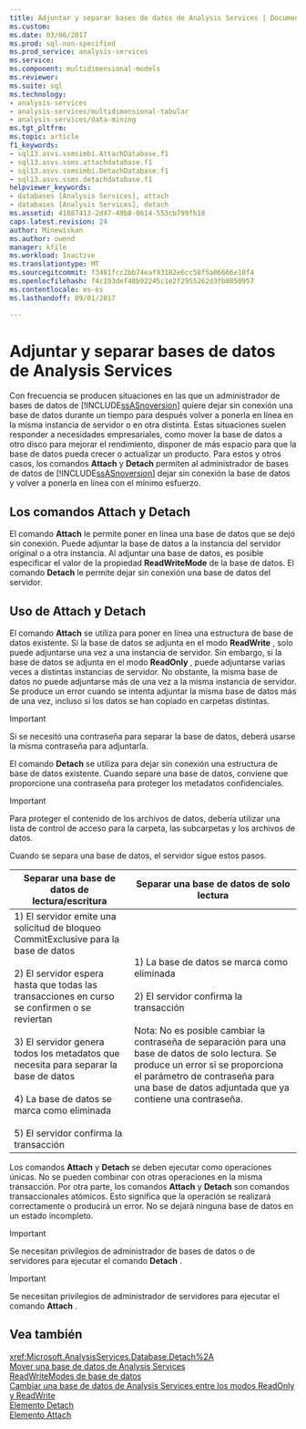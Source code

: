 ```yaml
---
title: Adjuntar y separar bases de datos de Analysis Services | Documentos de Microsoft
ms.custom: 
ms.date: 03/06/2017
ms.prod: sql-non-specified
ms.prod_service: analysis-services
ms.service: 
ms.component: multidimensional-models
ms.reviewer: 
ms.suite: sql
ms.technology:
- analysis-services
- analysis-services/multidimensional-tabular
- analysis-services/data-mining
ms.tgt_pltfrm: 
ms.topic: article
f1_keywords:
- sql13.asvs.ssmsimbi.AttachDatabase.f1
- sql13.asvs.ssms.attachdatabase.f1
- sql13.asvs.ssmsimbi.DetachDatabase.f1
- sql13.asvs.ssms.detachdatabase.f1
helpviewer_keywords:
- databases [Analysis Services], attach
- databases [Analysis Services], detach
ms.assetid: 41887413-2d47-49b8-8614-553cb799fb18
caps.latest.revision: 24
author: Minewiskan
ms.author: owend
manager: kfile
ms.workload: Inactive
ms.translationtype: MT
ms.sourcegitcommit: f3481fcc2bb74eaf93182e6cc58f5a06666e10f4
ms.openlocfilehash: f4c193def48b92245c1e2f2955262d3fb0850957
ms.contentlocale: es-es
ms.lasthandoff: 09/01/2017

---
```

# <a name="attach-and-detach-analysis-services-databases"></a>Adjuntar y separar bases de datos de Analysis Services
  Con frecuencia se producen situaciones en las que un administrador de bases de datos de [!INCLUDE[ssASnoversion](../../includes/ssasnoversion-md.md)] quiere dejar sin conexión una base de datos durante un tiempo para después volver a ponerla en línea en la misma instancia de servidor o en otra distinta. Estas situaciones suelen responder a necesidades empresariales, como mover la base de datos a otro disco para mejorar el rendimiento, disponer de más espacio para que la base de datos pueda crecer o actualizar un producto. Para estos y otros casos, los comandos **Attach** y **Detach** permiten al administrador de bases de datos de [!INCLUDE[ssASnoversion](../../includes/ssasnoversion-md.md)] dejar sin conexión la base de datos y volver a ponerla en línea con el mínimo esfuerzo.  
  
## <a name="attach-and-detach-commands"></a>Los comandos Attach y Detach  
 El comando **Attach** le permite poner en línea una base de datos que se dejó sin conexión. Puede adjuntar la base de datos a la instancia del servidor original o a otra instancia. Al adjuntar una base de datos, es posible especificar el valor de la propiedad **ReadWriteMode** de la base de datos. El comando **Detach** le permite dejar sin conexión una base de datos del servidor.  
  
## <a name="attach-and-detach-usage"></a>Uso de Attach y Detach  
 El comando **Attach** se utiliza para poner en línea una estructura de base de datos existente. Si la base de datos se adjunta en el modo **ReadWrite** , solo puede adjuntarse una vez a una instancia de servidor. Sin embargo, si la base de datos se adjunta en el modo **ReadOnly** , puede adjuntarse varias veces a distintas instancias de servidor. No obstante, la misma base de datos no puede adjuntarse más de una vez a la misma instancia de servidor. Se produce un error cuando se intenta adjuntar la misma base de datos más de una vez, incluso si los datos se han copiado en carpetas distintas.  
  
> [!IMPORTANT]  
>  Si se necesitó una contraseña para separar la base de datos, deberá usarse la misma contraseña para adjuntarla.  
  
 El comando **Detach** se utiliza para dejar sin conexión una estructura de base de datos existente. Cuando separe una base de datos, conviene que proporcione una contraseña para proteger los metadatos confidenciales.  
  
> [!IMPORTANT]  
>  Para proteger el contenido de los archivos de datos, debería utilizar una lista de control de acceso para la carpeta, las subcarpetas y los archivos de datos.  
  
 Cuando se separa una base de datos, el servidor sigue estos pasos.  
  
|Separar una base de datos de lectura/escritura|Separar una base de datos de solo lectura|  
|--------------------------------------|-------------------------------------|  
|1) El servidor emite una solicitud de bloqueo CommitExclusive para la base de datos<br /><br /> 2) El servidor espera hasta que todas las transacciones en curso se confirmen o se reviertan<br /><br /> 3) El servidor genera todos los metadatos que necesita para separar la base de datos<br /><br /> 4) La base de datos se marca como eliminada<br /><br /> 5) El servidor confirma la transacción|1) La base de datos se marca como eliminada<br /><br /> 2) El servidor confirma la transacción<br /><br /> Nota: No es posible cambiar la contraseña de separación para una base de datos de solo lectura. Se produce un error si se proporciona el parámetro de contraseña para una base de datos adjuntada que ya contiene una contraseña.|  
  
 Los comandos **Attach** y **Detach** se deben ejecutar como operaciones únicas. No se pueden combinar con otras operaciones en la misma transacción. Por otra parte, los comandos **Attach** y **Detach** son comandos transaccionales atómicos. Esto significa que la operación se realizará correctamente o producirá un error. No se dejará ninguna base de datos en un estado incompleto.  
  
> [!IMPORTANT]  
>  Se necesitan privilegios de administrador de bases de datos o de servidores para ejecutar el comando **Detach** .  
  
> [!IMPORTANT]  
>  Se necesitan privilegios de administrador de servidores para ejecutar el comando **Attach** .  
  
## <a name="see-also"></a>Vea también  
 <xref:Microsoft.AnalysisServices.Database.Detach%2A>   
 [Mover una base de datos de Analysis Services](../../analysis-services/multidimensional-models/move-an-analysis-services-database.md)   
 [ReadWriteModes de base de datos](../../analysis-services/multidimensional-models/database-readwritemodes.md)   
 [Cambiar una base de datos de Analysis Services entre los modos ReadOnly y ReadWrite](../../analysis-services/multidimensional-models/switch-an-analysis-services-database-between-readonly-and-readwrite-modes.md)   
 [Elemento Detach](../../analysis-services/xmla/xml-elements-commands/detach-element.md)   
 [Elemento Attach](../../analysis-services/xmla/xml-elements-commands/attach-element.md)  
  
  

